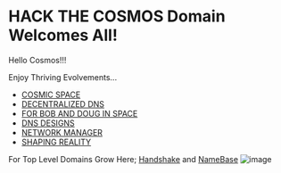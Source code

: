 # HACK THE COSMOS Domain Welcomes All!

Hello Cosmos!!!

Enjoy Thriving Evolvements...
- [COSMIC SPACE](http://hackthecosmos.cosmicspace/)
- [DECENTRALIZED DNS](http://dnsdesigns.decentralizeddns/)
- [FOR BOB AND DOUG IN SPACE](http://dragon.forbobanddouginspace/)
- [DNS DESIGNS](http://decentralizeddns.dnsdesigns/)
- [NETWORK MANAGER](http://admin.networkmanager/)
- [SHAPING REALITY](http://reddragonmatrix.shapingreality/)

 For Top Level Domains Grow Here; [Handshake](https://handshake.org/) and [NameBase](https://namebase.io/) 
![image](https://user-images.githubusercontent.com/37987346/94328166-2b8f5f80-ff7e-11ea-9276-41fcf99336ff.png)
